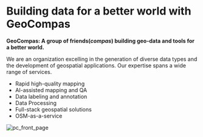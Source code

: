 # Building data for a better world with GeoCompas

**GeoCompas: A group of friends(*compas*) building geo-data and tools for a better world.**

We are an organization excelling in the generation of diverse data types and the development of  geospatial applications. Our expertise spans a wide range of services.

- Rapid high-quality mapping
- AI-assisted mapping and QA
- Data labeling and annotation
- Data Processing
- Full-stack geospatial solutions
- OSM-as-a-service

![pc_front_page](https://github.com/GeoCompas/.github/assets/1152236/848fa8c6-1a21-488e-87b3-57c602a0056f)
